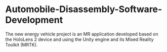 # Automobile-Disassembly-Software-Development
The new energy vehicle project is an MR application developed based on the HoloLens 2 device and using the Unity engine and its Mixed Reality Toolkit (MRTK).
